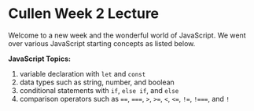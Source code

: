 # Cullen Week 2 Lecture

Welcome to a new week and the wonderful world of JavaScript. We went over various JavaScript starting concepts as listed below.

**JavaScript Topics:**

1. variable declaration with `let` and `const`
1. data types such as string, number, and boolean
1. conditional statements with `if`, `else if`, and `else`
1. comparison operators such as `==`, `===`, `>`, `>=`, `<`, `<=`, `!=`, `!===`, and `!`
